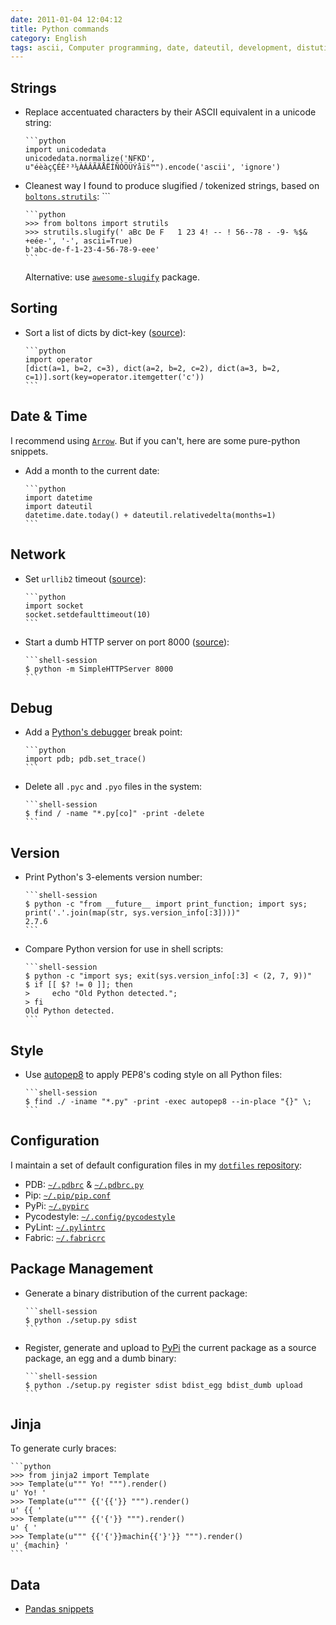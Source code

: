 ```yaml
---
date: 2011-01-04 12:04:12
title: Python commands
category: English
tags: ascii, Computer programming, date, dateutil, development, distutils, encoding, PEP8, PyPi, PDB, Python, socket, unicode, URL, urllib2, HTTP, PyLint, Fabric, pip, boltons
---
```


## Strings

  * Replace accentuated characters by their ASCII equivalent in a unicode string:

        ```python
        import unicodedata
        unicodedata.normalize('NFKD', u"éèàçÇÉÈ²³¼ÀÁÂÃÄÅËÍÑÒÖÜÝåïš™").encode('ascii', 'ignore')
 
  * Cleanest way I found to produce slugified / tokenized strings, based on [`boltons.strutils`](https://boltons.readthedocs.io/en/latest/strutils.html#boltons.strutils.slugify):
        ```

        ```python
        >>> from boltons import strutils
        >>> strutils.slugify(' aBc De F   1 23 4! -- ! 56--78 - -9- %$& +eée-', '-', ascii=True)
        b'abc-de-f-1-23-4-56-78-9-eee'
        ```

    Alternative: use [`awesome-slugify`](https://pypi.python.org/pypi/awesome-slugify) package.


## Sorting

  * Sort a list of dicts by dict-key ([source](https://code.pui.ch/2007/07/23/python-sort-a-list-of-dicts-by-dict-key/)):

        ```python
        import operator
        [dict(a=1, b=2, c=3), dict(a=2, b=2, c=2), dict(a=3, b=2, c=1)].sort(key=operator.itemgetter('c'))
        ```


## Date & Time

I recommend using [`Arrow`](https://crsmithdev.com/arrow/). But if you can't, here are some pure-python snippets.

  * Add a month to the current date:

        ```python
        import datetime
        import dateutil
        datetime.date.today() + dateutil.relativedelta(months=1)
        ```


## Network

  * Set `urllib2` timeout ([source](https://www.voidspace.org.uk/python/articles/urllib2.shtml)):

        ```python
        import socket
        socket.setdefaulttimeout(10)
        ```

  * Start a dumb HTTP server on port 8000 ([source](https://news.ycombinator.com/item?id=2042008)):

        ```shell-session
        $ python -m SimpleHTTPServer 8000
        ```


## Debug

  * Add a [Python's debugger](https://docs.python.org/library/pdb.html) break point:

        ```python
        import pdb; pdb.set_trace()
        ```

  * Delete all `.pyc` and `.pyo` files in the system:

        ```shell-session
        $ find / -name "*.py[co]" -print -delete
        ```


## Version

  * Print Python's 3-elements version number:

        ```shell-session
        $ python -c "from __future__ import print_function; import sys; print('.'.join(map(str, sys.version_info[:3])))"
        2.7.6
        ```

  * Compare Python version for use in shell scripts:

        ```shell-session
        $ python -c "import sys; exit(sys.version_info[:3] < (2, 7, 9))"
        $ if [[ $? != 0 ]]; then
        >     echo "Old Python detected.";
        > fi
        Old Python detected.
        ```


## Style

  * Use [autopep8](https://pypi.python.org/pypi/autopep8/) to apply PEP8's coding style on all Python files:

        ```shell-session
        $ find ./ -iname "*.py" -print -exec autopep8 --in-place "{}" \;
        ```


## Configuration

I maintain a set of default configuration files in my [`dotfiles` repository](https://github.com/kdeldycke/dotfiles):

  * PDB: [`~/.pdbrc`](https://github.com/kdeldycke/dotfiles/blob/master/dotfiles-common/.pdbrc) & [`~/.pdbrc.py`](https://github.com/kdeldycke/dotfiles/blob/master/dotfiles-common/.pdbrc.py)
  * Pip: [`~/.pip/pip.conf`](https://github.com/kdeldycke/dotfiles/blob/master/dotfiles-common/.pip/pip.conf)
  * PyPi: [`~/.pypirc`](https://github.com/kdeldycke/dotfiles/blob/master/dotfiles-common/.pypirc)
  * Pycodestyle: [`~/.config/pycodestyle`](https://github.com/kdeldycke/dotfiles/blob/master/dotfiles-common/.config/pycodestyle)
  * PyLint: [`~/.pylintrc`](https://github.com/kdeldycke/dotfiles/blob/master/dotfiles-common/.pylintrc)
  * Fabric: [`~/.fabricrc`](https://github.com/kdeldycke/dotfiles/blob/master/dotfiles-common/.fabricrc)


## Package Management

  * Generate a binary distribution of the current package:

        ```shell-session
        $ python ./setup.py sdist
        ```

  * Register, generate and upload to [PyPi](https://pypi.python.org) the current package as a source package, an egg and a dumb binary:

        ```shell-session
        $ python ./setup.py register sdist bdist_egg bdist_dumb upload
        ```


## Jinja

To generate curly braces:

    ```python
    >>> from jinja2 import Template
    >>> Template(u""" Yo! """).render()
    u' Yo! '
    >>> Template(u""" {{'{{'}} """).render()
    u' {{ '
    >>> Template(u""" {{'{'}} """).render()
    u' { '
    >>> Template(u""" {{'{'}}machin{{'}'}} """).render()
    u' {machin} '
    ```


## Data

  * [Pandas snippets](https://kevin.deldycke.com/2015/11/pandas-snippets/)
